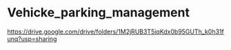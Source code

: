 # Vehicke_parking_management
https://drive.google.com/drive/folders/1M2jRUB3T5iqKdx0b95GUTh_k0h31funq?usp=sharing

